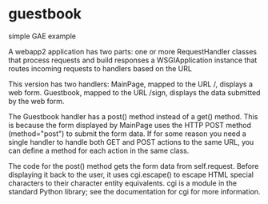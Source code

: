 guestbook
=========

simple GAE example

A webapp2 application has two parts:
one or more RequestHandler classes that process requests and build responses
a WSGIApplication instance that routes incoming requests to handlers based on the URL

This version has two handlers: 
MainPage, mapped to the URL /, displays a web form. 
Guestbook, mapped to the URL /sign, displays the data submitted by the web form.

The Guestbook handler has a post() method instead of a get() method. 
This is because the form displayed by MainPage uses the HTTP POST method (method="post") 
to submit the form data. If for some reason you need a single handler to handle both 
GET and POST actions to the same URL, you can define a method for each action in the 
same class.

The code for the post() method gets the form data from self.request. 
Before displaying it back to the user, it uses cgi.escape() to escape HTML special 
characters to their character entity equivalents. cgi is a module in the standard 
Python library; see the documentation for cgi for more information.